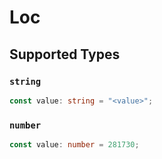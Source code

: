 # Loc


## Supported Types

### `string`

```typescript
const value: string = "<value>";
```

### `number`

```typescript
const value: number = 281730;
```

